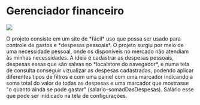 <html>
<head>

</head>

<body>
<h1>Gerenciador financeiro</h1>
<img src="https://user-images.githubusercontent.com/53051138/132551334-924f6cf3-6d11-44fc-8910-ec3120785ec4.png" ></body>

<p>
     O projeto consiste em um site de *fácil* uso que possa ser usado para controle de gastos e *despesas pessoais*. O projeto surgiu por meio de uma necessidade pessoal, onde os disponíveis no mercado não atendiam às minhas necessidades.
     A ideia é cadastrar as despesas pessoais, despesas essas que são salvas no *localstore do navegador*, e numa tela de consulta
     conseguir vizualizar as despesas cadastradas, podendo aplicar diferentes tipos de filtros e com uma painel com uma marcador  indicando a soma total do valor de todas as despesas e uma marcador que mostrasse "o quanto ainda se pode gastar" (salario-somadDasDespesas). Salário esse que pode ser inidicado na tela de configurações.
</p> 

</html>



